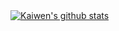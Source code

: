 <a href="https://github.com/anuraghazra/github-readme-stats">
  <img align="center" src="https://github-readme-stats.anuraghazra1.vercel.app/api?username=Duankaiwen&show_icons=true&include_all_commits=true&theme=material-palenight" alt="Kaiwen's github stats" />
</a>
